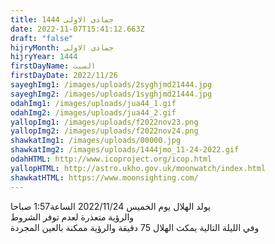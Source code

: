 ```yaml
---
title: جمادى الاولى 1444
date: 2022-11-07T15:41:12.663Z
draft: "false"
hijryMonth: جمادى الاولى
hijryYear: 1444
firstDayName: السبت
firstDayDate: 2022/11/26
sayeghImg1: /images/uploads/2syghjmd21444.jpg
sayeghImg2: /images/uploads/1syghjmd21444.jpg
odahImg1: /images/uploads/jua44_1.gif
odahImg2: /images/uploads/jua44_2.gif
yallopImg1: /images/uploads/f2022nov23.png
yallopImg2: /images/uploads/f2022nov24.png
shawkatImg1: /images/uploads/00000.jpg
shawkatImg2: /images/uploads/1444jmo_11-24-2022.gif
odahHTML: http://www.icoproject.org/icop.html
yallopHTML: http://astro.ukho.gov.uk/moonwatch/index.html
shawkatHTML: https://www.moonsighting.com/
---
```

ي﻿ولد الهلال يوم الخميس  2022/11/24 الساعة1:57 صباحا\
و﻿الرؤية متعذرة لعدم توفر الشروط\
و﻿في الليلة التالية يمكث الهلال 75 دقيقة والرؤية ممكنة بالعين المجردة